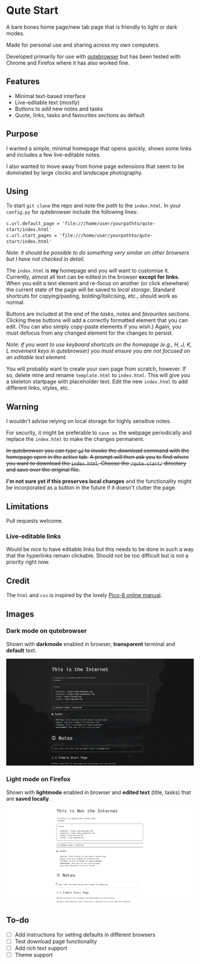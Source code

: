 # Qute Start

A bare bones home page/new tab page that is friendly to light or dark modes.

Made for personal use and sharing across my own computers.

Developed primarily for use with [qutebrowser](https://qutebrowser.org/) but has been tested with Chrome and Firefox where it has also worked fine.

## Features

- Minimal text-based interface
- Live-editable text (_mostly_)
- Buttons to add new notes and tasks
- Quote, links, tasks and favourites sections as default

## Purpose

I wanted a simple, minimal homepage that opens quickly, shows some links and includes a few live-editable notes.

I also wanted to move away from home page extensions that seem to be dominated by large clocks and landscape photography.

## Using

To start `git clone` the repo and note the _path_ to the `index.html`.
In your `config.py` for qutebrowser include the following lines:

```
c.url.default_page = 'file:///home/user/yourpathto/qute-start/index.html'
c.url.start_pages = 'file:///home/user/yourpathto/qute-start/index.html'
```

*Note: it should be possible to do something very similar on other browsers but I have not checked in detail.*

The `index.html` is **my** homepage and you will want to customise it.
Currently, almost all text can be edited in the browser **except for links**.
When you edit a text element and re-focus on another (or click elsewhere) the current state of the page will be saved to _local storage_.
Standard shortcuts for copying/pasting, bolding/italicising, etc., should work as normal.

Buttons are included at the end of the *tasks*, *notes* and *favourites* sections.
Clicking these buttons will add a correctly formatted element that you can edit.
(You can also simply copy-paste elements if you wish.)
Again, you must defocus from any changed element for the changes to persist.

*Note: if you want to use keyboard shortcuts on the homepage (e.g., H, J, K, L movement keys in qutebrowser) you must ensure you are not focused on an editable text element.*

You will probably want to create your own page from scratch, however.
If so, delete mine and rename `template.html` to `index.html`.
This will give you a skeleton startpage with placeholder text.
Edit the new `index.html` to add different links, styles, etc.

## Warning

I wouldn't advise relying on local storage for highly sensitive notes.

For security, it might be preferable to `save as` the webpage periodically and replace the `index.html` to make the changes permanent.

~~In qutebrowser you can type `gd` to invoke the *download* command with the homepage open in the active tab.~~
~~A prompt will then ask you to find where you want to download the `index.html`.
Choose the `/qute-start/` directory and save over the original file.~~

**I'm not sure yet if this preserves local changes** and the functionality might be incorporated as a button in the future if it doesn't clutter the page.

## Limitations

Pull requests welcome.

### Live-editable links

Would be nice to have editable links but this needs to be done in such a way that the hyperlinks remain clickable.
Should not be too difficult but is not a priority right now.

## Credit

The `html` and `css` is inspired by the lovely [Pico-8 online manual](https://www.lexaloffle.com/dl/docs/pico-8_manual.html).

## Images

### Dark mode on qutebrowser

Shown with **darkmode** enabled in browser, **transparent** terminal and **default** text. 

![Dark mode on qutebrowser](dark_qute.png) 

### Light mode on Firefox

Shown with **lightmode** enabled in browser and **edited text** (title, tasks) that are **saved locally**.

![Light mode on firefox](light_firefox.png) 

## To-do

- [ ] Add instructions for setting defaults in different browsers
- [ ] Test download page functionality
- [ ] Add rich text support
- [ ] Theme support
